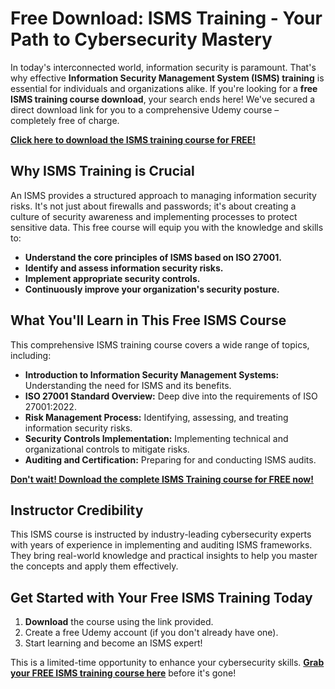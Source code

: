 # Free Download: ISMS Training - Your Path to Cybersecurity Mastery

In today's interconnected world, information security is paramount. That's why effective **Information Security Management System (ISMS) training** is essential for individuals and organizations alike. If you're looking for a **free ISMS training course download**, your search ends here! We've secured a direct download link for you to a comprehensive Udemy course – completely free of charge.

[**Click here to download the ISMS training course for FREE!**](https://udemywork.com/isms-training)

## Why ISMS Training is Crucial

An ISMS provides a structured approach to managing information security risks. It's not just about firewalls and passwords; it's about creating a culture of security awareness and implementing processes to protect sensitive data. This free course will equip you with the knowledge and skills to:

*   **Understand the core principles of ISMS based on ISO 27001.**
*   **Identify and assess information security risks.**
*   **Implement appropriate security controls.**
*   **Continuously improve your organization's security posture.**

## What You'll Learn in This Free ISMS Course

This comprehensive ISMS training course covers a wide range of topics, including:

*   **Introduction to Information Security Management Systems:** Understanding the need for ISMS and its benefits.
*   **ISO 27001 Standard Overview:** Deep dive into the requirements of ISO 27001:2022.
*   **Risk Management Process:** Identifying, assessing, and treating information security risks.
*   **Security Controls Implementation:** Implementing technical and organizational controls to mitigate risks.
*   **Auditing and Certification:** Preparing for and conducting ISMS audits.

[**Don't wait! Download the complete ISMS Training course for FREE now!**](https://udemywork.com/isms-training)

## Instructor Credibility

This ISMS course is instructed by industry-leading cybersecurity experts with years of experience in implementing and auditing ISMS frameworks. They bring real-world knowledge and practical insights to help you master the concepts and apply them effectively.

## Get Started with Your Free ISMS Training Today

1.  **Download** the course using the link provided.
2.  Create a free Udemy account (if you don't already have one).
3.  Start learning and become an ISMS expert!

This is a limited-time opportunity to enhance your cybersecurity skills. **[Grab your FREE ISMS training course here](https://udemywork.com/isms-training)** before it's gone!
